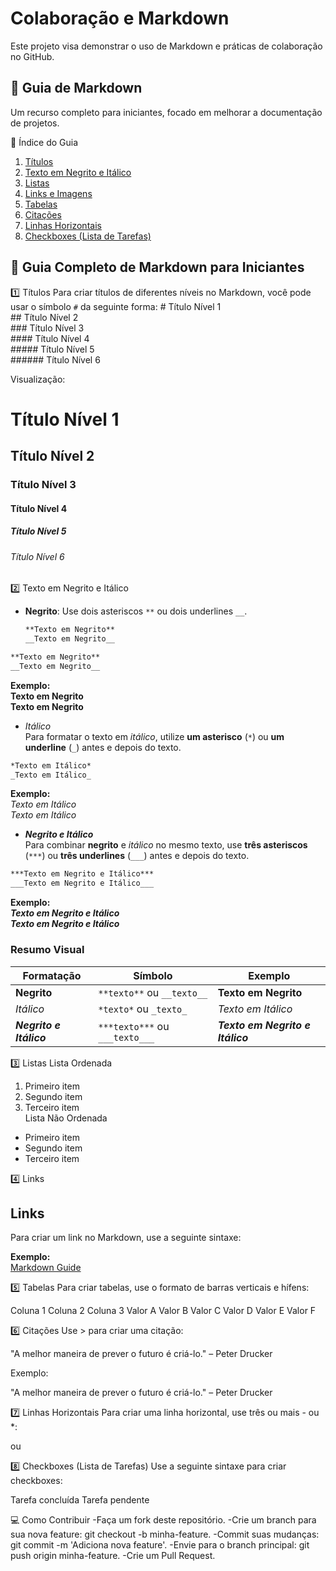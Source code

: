 # Colaboração e Markdown
Este projeto visa demonstrar o uso de Markdown e práticas de colaboração no GitHub.
## 📝 Guia de Markdown
Um recurso completo para iniciantes, focado em melhorar a documentação de projetos.

📖 Índice do Guia

1. [Títulos](#títulos)  
2. [Texto em Negrito e Itálico](#texto-em-negrito-e-itálico)  
3. [Listas](#listas)  
4. [Links e Imagens](#links-e-imagens)  
5. [Tabelas](#tabelas)  
6. [Citações](#citações)  
7. [Linhas Horizontais](#linhas-horizontais)  
8. [Checkboxes (Lista de Tarefas)](#checkboxes-lista-de-tarefas)


## 📌 Guia Completo de Markdown para Iniciantes

1️⃣ Títulos
Para criar títulos de diferentes níveis no Markdown, você pode usar o símbolo `#` da seguinte forma:
\# Título Nível 1  
\## Título Nível 2  
\### Título Nível 3  
\#### Título Nível 4  
\##### Título Nível 5  
\###### Título Nível 6

Visualização:
# Título Nível 1

## Título Nível 2

### Título Nível 3

#### Título Nível 4

##### Título Nível 5

###### Título Nível 6

2️⃣ Texto em Negrito e Itálico
- **Negrito**: Use dois asteriscos `**` ou dois underlines `__`.
  ```markdown
  **Texto em Negrito**
  __Texto em Negrito__
```markdown  
**Texto em Negrito**  
__Texto em Negrito__  
```  
**Exemplo:**  
**Texto em Negrito**  
__Texto em Negrito__  
- *Itálico*  
Para formatar o texto em *itálico*, utilize **um asterisco** (`*`) ou **um underline** (`_`) antes e depois do texto.  
```markdown  
*Texto em Itálico*  
_Texto em Itálico_  
```  
**Exemplo:**  
*Texto em Itálico*  
_Texto em Itálico_  
- ***Negrito e Itálico***  
Para combinar **negrito** e *itálico* no mesmo texto, use **três asteriscos** (`***`) ou **três underlines** (`___`) antes e depois do texto.  
```markdown  
***Texto em Negrito e Itálico***  
___Texto em Negrito e Itálico___  
```  
**Exemplo:**  
***Texto em Negrito e Itálico***  
___Texto em Negrito e Itálico___  
### Resumo Visual  
| Formatação           | Símbolo                   | Exemplo                     |
|----------------------|---------------------------|-----------------------------|
| **Negrito**          | `**texto**` ou `__texto__`| **Texto em Negrito**        |
| *Itálico*            | `*texto*` ou `_texto_`    | *Texto em Itálico*          |
| ***Negrito e Itálico*** | `***texto***` ou `___texto___` | ***Texto em Negrito e Itálico*** |

3️⃣ Listas
Lista Ordenada
1. Primeiro item  
2. Segundo item  
3. Terceiro item  
Lista Não Ordenada
- Primeiro item  
- Segundo item  
- Terceiro item

4️⃣ Links 
## Links  
Para criar um link no Markdown, use a seguinte sintaxe:  

**Exemplo:**  
[Markdown Guide](https://www.markdownguide.org/)

5️⃣ Tabelas
Para criar tabelas, use o formato de barras verticais e hífens:

Coluna 1	Coluna 2	Coluna 3
Valor A	Valor B	Valor C
Valor D	Valor E	Valor F

6️⃣ Citações
Use > para criar uma citação:

"A melhor maneira de prever o futuro é criá-lo." – Peter Drucker

Exemplo:

"A melhor maneira de prever o futuro é criá-lo." – Peter Drucker

7️⃣ Linhas Horizontais
Para criar uma linha horizontal, use três ou mais - ou *:

ou

8️⃣ Checkboxes (Lista de Tarefas)
Use a seguinte sintaxe para criar checkboxes:

 Tarefa concluída
 Tarefa pendente

💻 Como Contribuir
-Faça um fork deste repositório.
-Crie um branch para sua nova feature: git checkout -b minha-feature.
-Commit suas mudanças: git commit -m 'Adiciona nova feature'.
-Envie para o branch principal: git push origin minha-feature.
-Crie um Pull Request.



